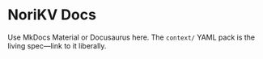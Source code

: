 # NoriKV Docs

Use MkDocs Material or Docusaurus here. The `context/` YAML pack is the living spec—link to it liberally.
